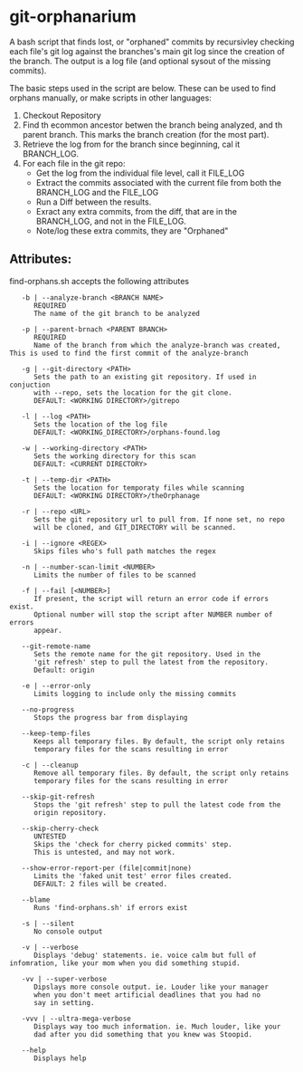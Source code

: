 # git-orphanarium
A bash script that finds lost, or "orphaned" commits by recursivley checking each file's git log against the branches's main git log since the creation of the branch. The output is a log file (and optional sysout of the missing commits).

The basic steps used in the script are below. These can be used to find orphans manually, or make scripts in other languages:
1. Checkout Repository
2. Find th ecommon ancestor betwen the branch being analyzed, and th parent branch. This marks the branch creation (for the most part).
3. Retrieve the log from for the branch since beginning, cal it BRANCH_LOG.
4. For each file in the git repo: 
   - Get the log from the individual file level, call it FILE_LOG
   - Extract the commits associated with the current file from both the BRANCH_LOG and the FILE_LOG 
   - Run a Diff between the results. 
   - Exract any extra commits, from the diff, that are in the BRANCH_LOG, and not in the FILE_LOG.
   - Note/log these extra commits, they are "Orphaned"

## Attributes:
find-orphans.sh accepts the following attributes
```        
   -b | --analyze-branch <BRANCH NAME>
      REQUIRED
      The name of the git branch to be analyzed
         
   -p | --parent-brnach <PARENT BRANCH>
      REQUIRED
      Name of the branch from which the analyze-branch was created, This is used to find the first commit of the analyze-branch
      
   -g | --git-directory <PATH> 
      Sets the path to an existing git repository. If used in conjuction
	  with --repo, sets the location for the git clone.
	  DEFAULT: <WORKING DIRECTORY>/gitrepo
   
   -l | --log <PATH>
      Sets the location of the log file
	  DEFAULT: <WORKING_DIRECTORY>/orphans-found.log   

   -w | --working-directory <PATH>
      Sets the working directory for this scan
	  DEFAULT: <CURRENT DIRECTORY>

   -t | --temp-dir <PATH>
      Sets the location for temporaty files while scanning
	  DEFAULT: <WORKING DIRECTORY>/theOrphanage
   
   -r | --repo <URL>
      Sets the git repository url to pull from. If none set, no repo
	  will be cloned, and GIT_DIRECTORY will be scanned.   
	  	  
   -i | --ignore <REGEX>
      Skips files who's full path matches the regex

   -n | --number-scan-limit <NUMBER>
      Limits the number of files to be scanned

   -f | --fail [<NUMBER>]
      If present, the script will return an error code if errors exist.
	  Optional number will stop the script after NUMBER number of errors
	  appear.

   --git-remote-name 
      Sets the remote name for the git repository. Used in the 
	  'git refresh' step to pull the latest from the repository.
      Default: origin

   -e | --error-only  
      Limits logging to include only the missing commits
	  
   --no-progress
      Stops the progress bar from displaying
	  
   --keep-temp-files 
      Keeps all temporary files. By default, the script only retains 
	  temporary files for the scans resulting in error
	  
   -c | --cleanup
      Remove all temporary files. By default, the script only retains 
	  temporary files for the scans resulting in error
	  
   --skip-git-refresh 
      Stops the 'git refresh' step to pull the latest code from the 
	  origin repository.
	  
   --skip-cherry-check
      UNTESTED
	  Skips the 'check for cherry picked commits' step.
	  This is untested, and may not work. 
	  
   --show-error-report-per (file|commit|none)
      Limits the 'faked unit test' error files created. 
	  DEFAULT: 2 files will be created.
	  
   --blame 
      Runs 'find-orphans.sh' if errors exist
	  
   -s | --silent
      No console output
	  
   -v | --verbose 
      Displays 'debug' statements. ie. voice calm but full of infomration, like your mom when you did something stupid.
	  
   -vv | --super-verbose 
      Dipslays more console output. ie. Louder like your manager 
	  when you don't meet artificial deadlines that you had no 
      say in setting. 	  
	  
   -vvv | --ultra-mega-verbose
      Displays way too much information. ie. Much louder, like your
	  dad after you did something that you knew was Stoopid.
	  
   --help 
      Displays help
```
